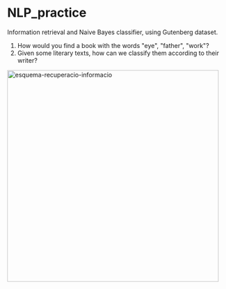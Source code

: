 # NLP_practice

Information retrieval and Naive Bayes classifier, using Gutenberg dataset.
1. How would you find a book with the words "eye", "father", "work"?
2. Given some literary texts, how can we classify them according to their writer?
 
<img width="486" alt="esquema-recuperacio-informacio" src="https://user-images.githubusercontent.com/58369402/167179972-012c5475-29ab-4b8d-9b45-6539ae5843c6.png">
